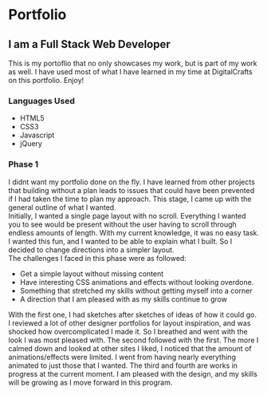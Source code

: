 <h1>Portfolio</h1>

<h2>I am a Full Stack Web Developer</h2>

<p>This is my portoflio that no only showcases my work, but is part of my work as well. I have used most of what I have learned in my time at DigitalCrafts on this portfolio. Enjoy!</p>

<h3>Languages Used</h3>
<ul>
	<li>HTML5</li>
	<li>CSS3</li>
	<li>Javascript</li>
	<li>jQuery</li>
</ul>

<h3>Phase 1</h3>
<p>I didnt want my portfolio done on the fly. I have learned from other projects that building without a plan leads to issues that could have been prevented if I had taken the time to plan my approach. This stage, I came up with the general outline of what I wanted.<br/>
Initially, I wanted a single page layout with no scroll. Everything I wanted you to see would be present without the user having to scroll through endless amounts of length. With my current knowledge, it was no easy task. I wanted this fun, and I wanted to be able to explain what I built. So I decided to change directions into a simpler layout. <br/>
The challenges I faced in this phase were as followed:</p>
<ul>
	<li>Get a simple layout without missing content</li>
	<li>Have interesting CSS animations and effects without looking overdone.</li>
	<li>Something that stretched my skills without getting myself into a corner</li>
	<li>A direction that I am pleased with as my skills continue to grow</li>
</ul>
<p>With the first one, I had sketches after sketches of ideas of how it could go. I reviewed a lot of other designer portfolios for layout inspiration, and was shocked how overcomplicated I made it. So I breathed and went with the look I was most pleased with. The second followed with the first. The more I calmed down and looked at other sites I liked, I noticed that the amount of animations/effects were limited. I went from having nearly everything animated to just those that I wanted. The third and fourth are works in progress at the current moment. I am pleased with the design, and my skills will be growing as I move forward in this program.</p>
